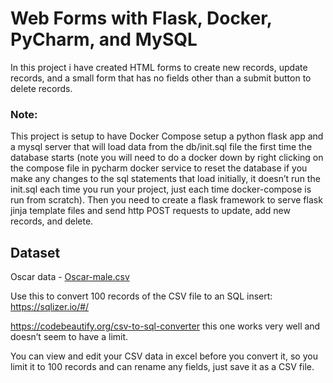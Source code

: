 
# Web Forms with Flask, Docker, PyCharm, and MySQL

In this project i have created HTML forms to create new records, update records, and a small form that
has no fields other than a submit button to delete records.

### Note: 
This project is setup to have Docker Compose setup a python flask app and a mysql server that will load data from
the db/init.sql file the first time the database starts (note you will need to do a docker down by right clicking on
the compose file in pycharm docker service to reset the database if you make any changes to the sql statements
that load initially, it doesn’t run the init.sql each time you run your project, just each time docker-compose is run
from scratch). Then you need to create a flask framework to serve flask jinja template files and send http POST
requests to update, add new records, and delete.

## Dataset

Oscar data - [Oscar-male.csv](https://people.sc.fsu.edu/~jburkardt/data/csv/csv.html)

Use this to convert 100 records of the CSV file to an SQL insert:
https://sqlizer.io/#/

https://codebeautify.org/csv-to-sql-converter
this one works very well and doesn’t seem to have a limit.

You can view and edit your CSV data in excel before you convert it, so you limit it to 100 records and can rename
any fields, just save it as a CSV file.

